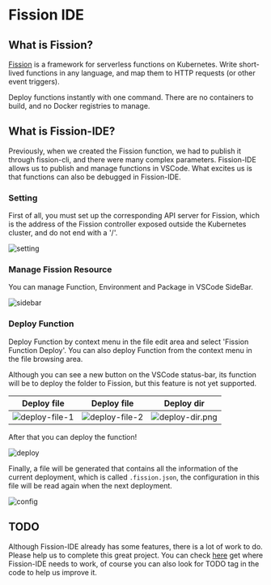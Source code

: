 # Fission IDE

## What is Fission?

[Fission](https://fission.io/) is a framework for serverless functions on Kubernetes.
Write short-lived functions in any language, and map them to HTTP requests (or other event triggers).

Deploy functions instantly with one command. There are no containers to build, and no Docker registries to manage.

## What is Fission-IDE?

Previously, when we created the Fission function, we had to publish it through fission-cli, and there were many complex parameters. Fission-IDE allows us to publish and manage functions in VSCode. What excites us is that functions can also be debugged in Fission-IDE.

### Setting

First of all, you must set up the corresponding API server for Fission, which is the address of the Fission controller exposed outside the Kubernetes cluster, and do not end with a '/'.

![setting](./doc/images/setting.png)

### Manage Fission Resource

You can manage Function, Environment and Package in VSCode SideBar.

![sidebar](./doc/images/sidebar.png)

### Deploy Function

Deploy Function by context menu in the file edit area and select 'Fission Function Deploy'. You can also deploy Function from the context menu in the file browsing area.

Although you can see a new button on the VSCode status-bar, its function will be to deploy the folder to Fission, but this feature is not yet supported.

|Deploy file|Deploy file|Deploy dir|
|:---:|:---:|:---:|
|![deploy-file-1](./doc/images/deploy-file-1.png)|![deploy-file-2](./doc/images/deploy-file-2.png)|![deploy-dir.png](./doc/images/deploy-dir.png)|

After that you can deploy the function!

![deploy](./doc/images/deploy.png)

Finally, a file will be generated that contains all the information of the current deployment, which is called `.fission.json`, the configuration in this file will be read again when the next deployment.

![config](./doc/images/config.png)

## TODO

Although Fission-IDE already has some features, there is a lot of work to do. Please help us to complete this great project. You can check [here](./TODO.md) get where Fission-IDE needs to work, of course you can also look for TODO tag in the code to help us improve it.
